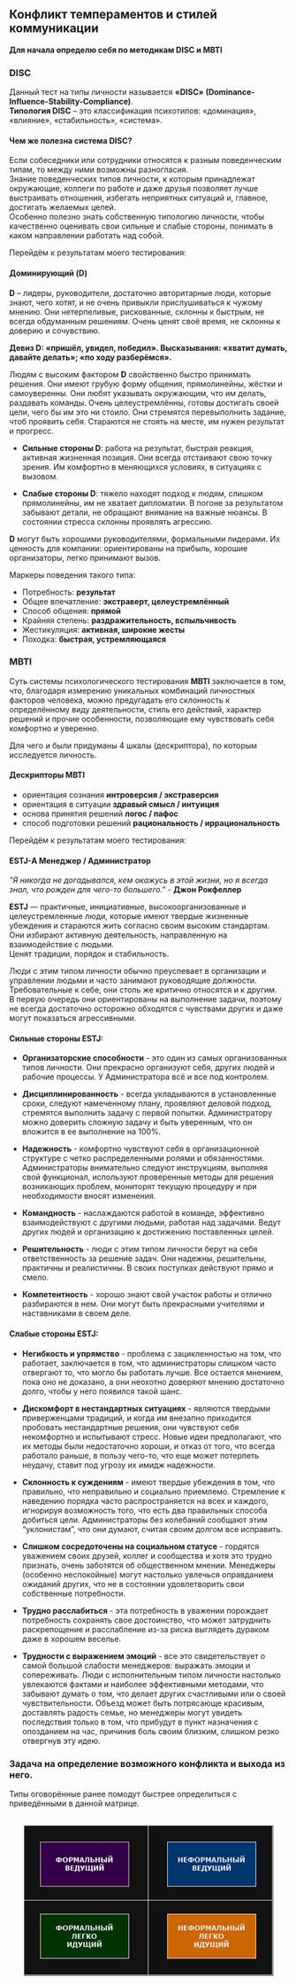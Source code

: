 ## Конфликт темпераментов и стилей коммуникации

**Для начала определю себя по методикам DISC и MBTI**
### **DISC**
Данный тест на типы личности называется **«DISC» (Dominance-Influence-Stability-Compliance)**.  
**Типология DISC** – это классификация психотипов: «доминация», «влияние», «стабильность», «система».
#### Чем же полезна система **DISC**?
Если собеседники или сотрудники относятся к разным поведенческим типам, то между ними возможны разногласия.   
Знание поведенческих типов личности, к которым принадлежат окружающие, коллеги по работе и даже друзья позволяет лучше выстраивать отношения, избегать неприятных ситуаций и, главное, достигать желаемых целей.  
Особенно полезно знать собственную типологию личности, чтобы качественно оценивать свои сильные и слабые стороны, понимать в каком направлении работать над собой.

Перейдём к результатам моего тестирования:
#### **Доминирующий (D)**

**D** – лидеры, руководители, достаточно авторитарные люди, которые знают, чего хотят, и не очень привыкли прислушиваться к чужому мнению. Они нетерпеливые, рискованные, склонны к быстрым, не всегда обдуманным решениям. Очень ценят своё время, не склонны к доверию и сочувствию.

**Девиз D: «пришёл, увидел, победил». Высказывания: «хватит думать, давайте делать»; «по ходу разберёмся».**

Людям с высоким фактором **D** свойственно быстро принимать решения. Они имеют грубую форму общения, прямолинейны, жёстки и самоуверенны. Они любят указывать окружающим, что им делать, раздавать команды. Очень целеустремлённы, готовы достигать своей цели, чего бы им это ни стоило. Они стремятся перевыполнить задание, чтоб проявить себя. Стараются не стоять на месте, им нужен результат и прогресс.

- **Сильные стороны D**: работа на результат, быстрая реакция, активная жизненная позиция. Они всегда отстаивают свою точку зрения. Им комфортно в меняющихся условиях, в ситуациях с вызовом.

- **Слабые стороны D**: тяжело находят подход к людям, слишком прямолинейны, им не хватает дипломатии. В погоне за результатом забывают детали, не обращают внимание на важные нюансы. В состоянии стресса склонны проявлять агрессию.

**D** могут быть хорошими руководителями, формальными лидерами. Их ценность для компании: ориентированы на прибыль, хорошие организаторы, легко принимают вызов.

Маркеры поведения такого типа:
- Потребность: **результат**
- Общее впечатление: **экстраверт, целеустремлённый**
- Способ общения: **прямой**
- Крайняя степень: **раздражительность, вспыльчивость**
- Жестикуляция: **активная, широкие жесты**
- Походка: **быстрая, устремляющаяся**
### **MBTI**
Суть системы психологического тестирования **MBTI** заключается в том, что, благодаря измерению уникальных комбинаций личностных факторов человека, можно предугадать его склонность к определённому виду деятельности, стиль его действий, характер решений и прочие особенности, позволяющие ему чувствовать себя комфортно и уверенно. 

Для чего и были придуманы 4 шкалы (дескриптора), по которым исследуется личность.
#### **Дескрипторы MBTI**
- ориентация сознания **интроверсия / экстраверсия**
- ориентация в ситуации **здравый смысл / интуиция**
- основа принятия решений **логос / пафоc**
- способ подготовки решений **рациональность / иррациональность**

Перейдём к результатам моего тестирования:
#### **ESTJ-A Менеджер / Администратор**
*"Я никогда не догадывался, кем окажусь в этой жизни, но я всегда знал, что рожден для чего-то большего."* - **Джон Рокфеллер**

**ESTJ** — практичные, инициативные, высокоорганизованные и целеустремленные люди, которые имеют твердые жизненные убеждения и стараются жить согласно своим высоким стандартам.  
Они избирают активную деятельность, направленную на взаимодействие с людьми.  
Ценят традиции, порядок и стабильность.

Люди с этим типом личности обычно преуспевает в организации и управлении людьми и часто занимают руководящие должности.  
Требовательные к себе, они столь же критично относятся и к другим.  
В первую очередь они ориентированы на выполнение задачи, поэтому не всегда достаточно осторожно обходятся с чувствами других и даже могут показаться агрессивными.
#### **Сильные стороны ESTJ:**

- **Организаторские способности** - это один из самых организованных типов личности. Они прекрасно организуют себя, других людей и рабочие процессы. У Администратора всё и все под контролем.

- **Дисциплинированность** - всегда укладываются в установленные сроки, следуют намеченному плану, проявляют деловой подход, стремятся выполнить задачу с первой попытки. Администратору можно доверить сложную задачу и быть уверенным, что он вложится в ее выполнение на 100%.
- **Надежность** - комфортно чувствуют себя в организационной структуре с четко распределенными ролями и обязанностями. Администраторы внимательно следуют инструкциям, выполняя свой функционал, используют проверенные методы для решения возникающих проблем, мониторят текущую процедуру и при необходимости вносят изменения.
- **Командность** - наслаждаются работой в команде, эффективно взаимодействуют с другими людьми, работая над задачами. Ведут других людей и организацию к достижению поставленных целей.
- **Решительность** - люди с этим типом личности берут на себя ответственность за решение задач. Они надежны, решительны, практичны и реалистичны. В своих поступках действуют прямо и смело.
- **Компетентность** - хорошо знают свой участок работы и отлично разбираются в нем. Они могут быть прекрасными учителями и наставниками в своем деле.
#### **Слабые стороны ESTJ:**
- **Негибкость и упрямство** - проблема с зацикленностью на том, что работает, заключается в том, что администраторы слишком часто отвергают то, что могло бы работать лучше. Все остается мнением, пока оно не доказано, а они неохотно доверяют мнению достаточно долго, чтобы у него появился такой шанс.

- **Дискомфорт в нестандартных ситуациях** - являются твердыми приверженцами традиций, и когда им внезапно приходится пробовать нестандартные решения, они чувствуют себя некомфортно и испытывают стресс. Новые идеи предполагают, что их методы были недостаточно хороши, и отказ от того, что всегда работало раньше, в пользу чего-то, что еще может потерпеть неудачу, ставит под угрозу их имидж надежности.
- **Склонность к суждениям** - имеют твердые убеждения в том, что правильно, что неправильно и социально приемлемо. Стремление к наведению порядка часто распространяется на всех и каждого, игнорируя возможность того, что есть два правильных способа добиться цели. Администраторы без колебаний сообщают этим “уклонистам”, что они думают, считая своим долгом все исправить.
- **Слишком сосредоточены на социальном статусе** - гордятся уважением своих друзей, коллег и сообщества и хотя это трудно признать, очень заботятся об общественном мнении. Менеджеры (особенно неспокойные) могут настолько увлечься оправданием ожиданий других, что не в состоянии удовлетворить свои собственные потребности.
- **Трудно расслабиться** - эта потребность в уважении порождает потребность сохранять свое достоинство, что может затруднить раскрепощение и расслабление из-за риска выглядеть дураком даже в хорошем веселье.
- **Трудности с выражением эмоций** - все это свидетельствует о самой большой слабости менеджеров: выражать эмоции и сопереживать. Люди с исполнительным типом личности настолько увлекаются фактами и наиболее эффективными методами, что забывают думать о том, что делает других счастливыми или о своей чувствительности. Объезд может быть потрясающе красивым, доставлять радость семье, но менеджеры могут увидеть последствия только в том, что прибудут в пункт назначения с опозданием на час, причинив боль своим близким, слишком резко отвергнув эту идею.

### Задача на определение возможного конфликта и выхода из него.  
Типы оговорённые ранее помодут быстрее определиться с приведёнными в данной матрице.</br></br>
<p align="center"><img src ="mat.png" /></p>